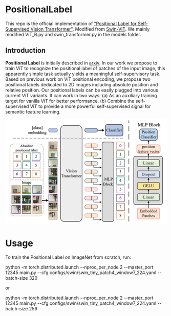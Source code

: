 # PositionalLabel
This repo is the official implementation of ["Positional Label for Self-Supervised Vision Transformer"](https://arxiv.org/pdf/2206.04981.pdf). Modified from [Swin-ViT](https://github.com/microsoft/Swin-Transformer). We mainly modified ViT_B.py and swin_transformer.py in the models folder.

## Introduction

**Positional Label** is initially described in [arxiv]( https://arxiv.org/pdf/2206.04981.pdf). In our work we propose to train ViT to recognize the positional label of patches of the input image, this apparently simple task actually yields a meaningful self-supervisory task. Based on previous work on ViT positional encoding, we propose two positional labels dedicated to 2D images including absolute position and relative position. Our positional labels can be easily plugged into various current ViT variants. It can work in two ways: (a) As an auxiliary training target for vanilla ViT for better performance. (b) Combine the self-supervised ViT to provide a more powerful self-supervised signal for semantic feature learning.

![APL](figures/APL.jpg)


# Usage
To train the Positional Label on ImageNet from scratch, run:

python -m torch.distributed.launch --nproc_per_node 2 --master_port 12345  main.py --cfg configs/swin/swin_tiny_patch4_window7_224.yaml --batch-size 320

or

python -m torch.distributed.launch --nproc_per_node 2 --master_port 12345  main.py --cfg configs/swin/swin_tiny_patch4_window7_224.yaml --batch-size 256
